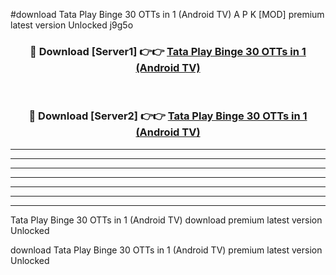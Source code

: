#download Tata Play Binge 30 OTTs in 1 (Android TV) A P K [MOD] premium latest version Unlocked j9g5o 



<div align="center">
<h3>🔴 Download [Server1] 👉👉 <a href="https://apkdownload2.web.app/">Tata Play Binge 30 OTTs in 1 (Android TV)</a></h3><br>

<h3>🔴 Download [Server2] 👉👉 <a href="https://apkdownload2.web.app/">Tata Play Binge 30 OTTs in 1 (Android TV)</a></h3>
</div>





----------------------------------------------------------

----------------------------------------------------------

----------------------------------------------------------

----------------------------------------------------------

----------------------------------------------------------

----------------------------------------------------------

----------------------------------------------------------

Tata Play Binge 30 OTTs in 1 (Android TV) download premium latest version Unlocked

download Tata Play Binge 30 OTTs in 1 (Android TV) premium latest version Unlocked
